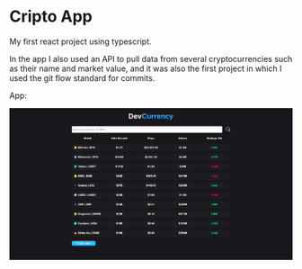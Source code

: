 # Cripto App

My first react project using typescript.

In the app I also used an API to pull data from several cryptocurrencies such as their name and market value, and it was also the first project in which I used the git flow standard for commits.

App:

<img width='600' src="src/assets/cripto-app-image.png">

